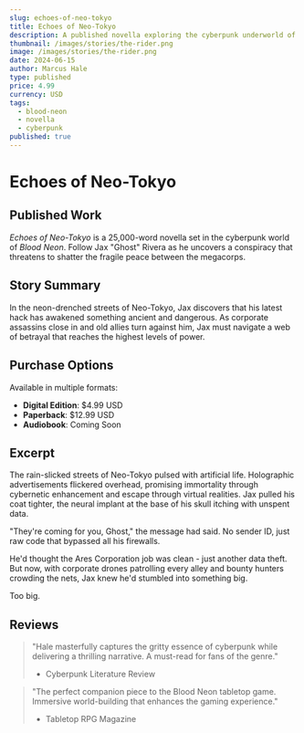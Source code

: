 ```yaml
---
slug: echoes-of-neo-tokyo
title: Echoes of Neo-Tokyo
description: A published novella exploring the cyberpunk underworld of Blood Neon.
thumbnail: /images/stories/the-rider.png
image: /images/stories/the-rider.png
date: 2024-06-15
author: Marcus Hale
type: published
price: 4.99
currency: USD
tags:
  - blood-neon
  - novella
  - cyberpunk
published: true
---
```


# Echoes of Neo-Tokyo

## Published Work

*Echoes of Neo-Tokyo* is a 25,000-word novella set in the cyberpunk world of *Blood Neon*. Follow Jax "Ghost" Rivera as he uncovers a conspiracy that threatens to shatter the fragile peace between the megacorps.

## Story Summary

In the neon-drenched streets of Neo-Tokyo, Jax discovers that his latest hack has awakened something ancient and dangerous. As corporate assassins close in and old allies turn against him, Jax must navigate a web of betrayal that reaches the highest levels of power.

## Purchase Options

Available in multiple formats:
- **Digital Edition**: $4.99 USD
- **Paperback**: $12.99 USD
- **Audiobook**: Coming Soon

## Excerpt

The rain-slicked streets of Neo-Tokyo pulsed with artificial life. Holographic advertisements flickered overhead, promising immortality through cybernetic enhancement and escape through virtual realities. Jax pulled his coat tighter, the neural implant at the base of his skull itching with unspent data.

"They're coming for you, Ghost," the message had said. No sender ID, just raw code that bypassed all his firewalls.

He'd thought the Ares Corporation job was clean - just another data theft. But now, with corporate drones patrolling every alley and bounty hunters crowding the nets, Jax knew he'd stumbled into something big.

Too big.

## Reviews

> "Hale masterfully captures the gritty essence of cyberpunk while delivering a thrilling narrative. A must-read for fans of the genre."
> - Cyberpunk Literature Review

> "The perfect companion piece to the Blood Neon tabletop game. Immersive world-building that enhances the gaming experience."
> - Tabletop RPG Magazine
